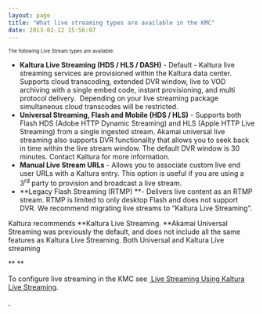 ```yaml
---
layout: page
title: "What live streaming types are available in the KMC"
date: 2013-02-12 15:56:07
---
```


<span style="font-size: 10px;">The following Live Stream types are available:</span>

*   **Kaltura Live Streaming (HDS / HLS / DASH)** - Default - Kaltura live streaming services are provisioned within the Kaltura data center. Supports cloud transcoding, extended DVR window, live to VOD archiving with a single embed code, instant provisioning, and multi protocol delivery.  Depending on your live streaming package simultaneous cloud transcodes will be restricted.
*   **Universal Streaming, Flash and Mobile (HDS / HLS)** - Supports both Flash HDS (Adobe HTTP Dynamic Streaming) and HLS (Apple HTTP Live Streaming) from a single ingested stream. Akamai universal live streaming also supports DVR functionality that allows you to seek back in time within the live stream window. The default DVR window is 30 minutes. Contact Kaltura for more information.
*   **Manual Live Stream URLs** - Allows you to associate custom live end user URLs with a Kaltura entry. This option is useful if you are using a 3<sup>rd</sup> party to provision and broadcast a live stream.
*   **Legacy Flash Streaming (RTMP) **- Delivers live content as an RTMP stream. RTMP is limited to only desktop Flash and does not support DVR. We recommend migrating live streams to “Kaltura Live Streaming”.

Kaltura recommends **Kaltura Live Streaming. **Akamai Universal Streaming was previously the default, and does not include all the same features as Kaltura Live Streaming. Both Universal and Kaltura Live streaming      

** **

To configure live streaming in the KMC see <a href="http://cdnknowledge.kaltura.com/node/1047" target="_blank"> Live Streaming Using Kaltura Live Streaming</a>.

<a href="http://knowledge.kaltura.com/node/815/" target="_blank"> </a>